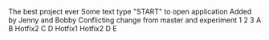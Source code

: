 The best project ever
Some text
type "START" to open application
Added by Jenny and Bobby
Conflicting change from master and experiment
1
2
3
A
B
Hotfix2
C
D
Hotfix1
Hotfix2
D
E
